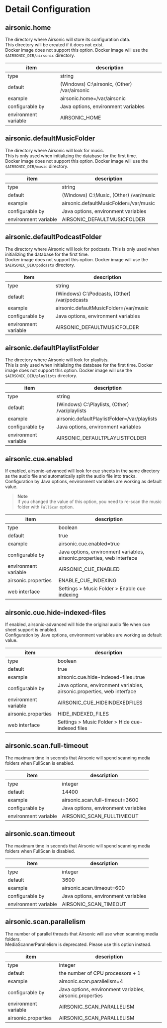 # Detail Configuration

## airsonic.home

The directory where Airsonic will store its configuration data.  
This directory will be created if it does not exist.  
Docker image does not support this option. Docker image will use the `$AIRSONIC_DIR/airsonic` directory.

| item | description |
| --- | --- |
| type | string |
| default | (Windows) C:\\airsonic, (Other) /var/airsonic |
| example | airsonic.home=/var/airsonic |
| configurable by | Java options, environment variables |
| environment variable | AIRSONIC_HOME |

## airsonic.defaultMusicFolder

The directory where Airsonic will look for music.   
This is only used when initializing the database for the first time.  
Docker image does not support this option. Docker image will use the `$AIRSONIC_DIR/music` directory.

| item | description |
| --- | --- |
| type | string |
| default | (Windows) C:\\Music, (Other) /var/music |
| example | airsonic.defaultMusicFolder=/var/music |
| configurable by | Java options, environment variables |
| environment variable | AIRSONIC_DEFAULTMUSICFOLDER |

## airsonic.defaultPodcastFolder

The directory where Airsonic will look for podcasts.
This is only used when initializing the database for the first time.  
Docker image does not support this option. Docker image will use the `$AIRSONIC_DIR/podcasts` directory.

| item | description |
| --- | --- |
| type | string |
| default | (Windows) C:\\Podcasts, (Other) /var/podcasts |
| example | airsonic.defaultMusicFolder=/var/music |
| configurable by | Java options, environment variables |
| environment variable | AIRSONIC_DEFAULTMUSICFOLDER |

## airsonic.defaultPlaylistFolder

The directory where Airsonic will look for playlists.  
This is only used when initializing the database for the first time.
Docker image does not support this option. Docker image will use the `$AIRSONIC_DIR/playlists` directory.

| item | description |
| --- | --- |
| type | string |
| default | (Windows) C:\\Playlists, (Other) /var/playlists |
| example | airsonic.defaultPlaylistFolder=/var/playlists |
| configurable by | Java options, environment variables |
| environment variable | AIRSONIC_DEFAULTPLAYLISTFOLDER |

## airsonic.cue.enabled

If enabled, airsonic-advanced will look for cue sheets in the same directory as the audio file and automatically split the audio file into tracks.
Configuration by Java options, environment variables are working as default value.

> **Note**  
> If you changed the value of this option, you need to re-scan the music folder with `FullScan` option.

| item | description |
| --- | --- |
| type | boolean |
| default | true |
| example | airsonic.cue.enabled=true |
| configurable by | Java options, environment variables, airsonic.properties, web interface |
| environment variable | AIRSONIC_CUE_ENABLED |
| airsonic.properties | ENABLE_CUE_INDEXING |
| web interface | Settings > Music Folder > Enable cue indexing |

## airsonic.cue.hide-indexed-files

If enabled, airsonic-advanced will hide the original audio file when cue sheet support is enabled.  
Configuration by Java options, environment variables are working as default value.

| item | description |
| --- | --- |
| type | boolean |
| default | true |
| example | airsonic.cue.hide-indexed-files=true |
| configurable by | Java options, environment variables, airsonic.properties, web interface |
| environment variable | AIRSONIC_CUE_HIDEINDEXEDFILES |
| airsonic.properties | HIDE_INDEXED_FILES |
| web interface | Settings > Music Folder > Hide cue-indexed files |


## airsonic.scan.full-timeout

The maximum time in seconds that Airsonic will spend scanning  media folders when FullScan is enabled.

| item | description |
| --- | --- |
| type | integer |
| default | 14400 |
| example | airsonic.scan.full-timeout=3600 |
| configurable by | Java options, environment variables |
| environment variable | AIRSONIC_SCAN_FULLTIMEOUT |


## airsonic.scan.timeout

The maximum time in seconds that Airsonic will spend scanning  media folders when FullScan is disabled.

| item | description |
| --- | --- |
| type | integer |
| default | 3600 |
| example | airsonic.scan.timeout=600 |
| configurable by | Java options, environment variables |
| environment variable | AIRSONIC_SCAN_TIMEOUT |

## airsonic.scan.parallelism

The number of parallel threads that Airsonic will use when scanning media folders.  
MediaScannerParallelism is deprecated. Please use this option instead.


| item | description |
| --- | --- |
| type | integer |
| default | the number of CPU processors + 1 |
| example | airsonic.scan.parallelism=4 |
| configurable by | Java options, environment variables, airsonic.properties |
| environment variable | AIRSONIC_SCAN_PARALLELISM |
| airsonic.properties | AIRSONIC_SCAN_PARALLELISM |
